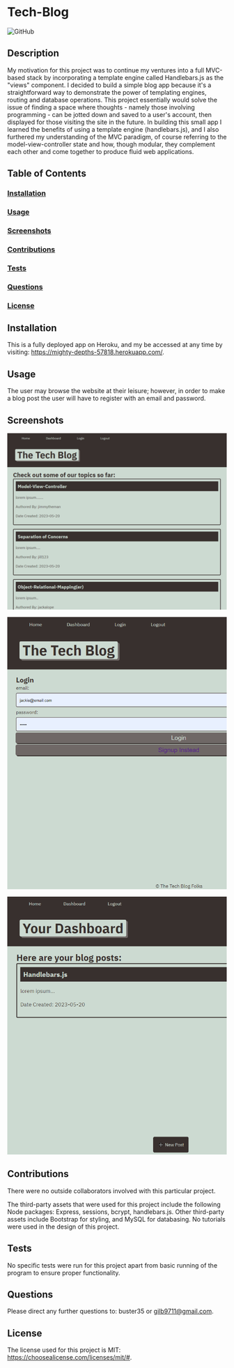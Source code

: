 # Tech-Blog
![GitHub](https://img.shields.io/github/license/buster35/tech-blog)
## Description
My motivation for this project was to continue my ventures into a full MVC-based stack by incorporating a template engine called Handlebars.js as the "views" component.
I decided to build a simple blog app because it's a straightforward way to demonstrate the power of templating engines, routing and database operations.
This project essentially would solve the issue of finding a space where thoughts - namely those involving programming - can be jotted down and saved to a user's account, then displayed for those visiting the site in the future.
In building this small app I learned the benefits of using a template engine (handlebars.js), and I also furthered my understanding of the MVC paradigm, of course referring to the model-view-controller state and how, though modular, they complement each other and come together to produce fluid web applications.
## Table of Contents
### [Installation](#installation)
### [Usage](#usage)
### [Screenshots](#screenshots)
### [Contributions](#contributions)
### [Tests](#tests)
### [Questions](#questions)
### [License](#license)
## Installation
This is a fully deployed app on Heroku, and my be accessed at any time by visiting: https://mighty-depths-57818.herokuapp.com/.
## Usage
The user may browse the website at their leisure; however, in order to make a blog post the user will have to register with an email and password.
## Screenshots

![Tech-Blog Homepage](./assets/tech-blog-homepage.png)

![Tech-Blog Login](./assets/tech-blog-login.png)

![Tech-Blog Dashboard](./assets/tech-blog-dashboard.png)

## Contributions
There were no outside collaborators involved with this particular project.

The third-party assets that were used for this project include the following Node packages: Express, sessions, bcrypt, handlebars.js. Other third-party assets include Bootstrap for styling, and MySQL for databasing.
No tutorials were used in the design of this project.
## Tests
No specific tests were run for this project apart from basic running of the program to ensure proper functionality.

## Questions
Please direct any further questions to: buster35 or gilb9711@gmail.com.
## License
The license used for this project is MIT: https://choosealicense.com/licenses/mit/#.
